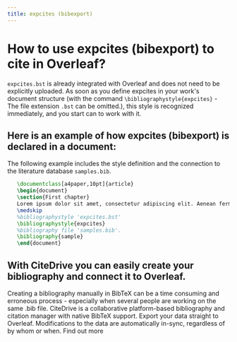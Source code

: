 ```yaml
---
title: expcites (bibexport)
---
```


# How to use expcites (bibexport) to cite in Overleaf? 
`expcites.bst` is already integrated with Overleaf and does not need to be explicitly uploaded. As soon as you define expcites in your work's document structure (with the command `\bibliographystyle{expcites}` - The file extension `.bst` can be omitted.), this style is recognized immediately, and you start can to work with it.

## Here is an example of how expcites (bibexport) is declared in a document:
The following example includes the style definition and the connection to the literature database `samples.bib`.
```tex
   \documentclass[a4paper,10pt]{article}
   \begin{document}
   \section{First chapter}
   Lorem ipsum dolor sit amet, consectetur adipiscing elit. Aenean fermentum justo massa, ut maximus mauris sodales et. Aenean vel elit a erat rhoncus pharetra.
   \medskip
   %bibliographystyle 'expcites.bst'
   \bibliographystyle{expcites}
   %bibliography file 'samples.bib'.
   \bibliography{sample}
   \end{document}
```

## With CiteDrive you can easily create your bibliography and connect it to Overleaf. 
Creating a bibliography manually in BibTeX can be a time consuming and erroneous process - especially when several people are working on the same .bib file. CiteDrive is a collaborative platform-based bibliography and citation manager with native BibTeX support. Export your data straight to Overleaf. Modifications to the data are automatically in-sync, regardless of by whom or when. Find out more